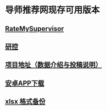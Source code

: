 # 导师推荐网现存可用版本

## [RateMySupervisor](https://kgco.github.io/RateMySupervisor/html/index.html)

## [研控](https://www.yankong.org/review)

## [项目地址（数据介绍与投稿说明）](https://github.com/kgco/RateMySupervisor)

## [安卓APP下载](https://github.com/kgco/RateMySupervisor/issues/6)

## [xlsx 格式备份](./导师评价.xlsx)